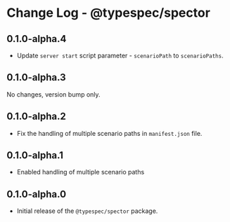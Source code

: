 # Change Log - @typespec/spector

## 0.1.0-alpha.4

- Update `server start` script parameter - `scenarioPath` to `scenarioPaths`.

## 0.1.0-alpha.3

No changes, version bump only.

## 0.1.0-alpha.2

- Fix the handling of multiple scenario paths in `manifest.json` file.

## 0.1.0-alpha.1

- Enabled handling of multiple scenario paths

## 0.1.0-alpha.0

- Initial release of the `@typespec/spector` package.
